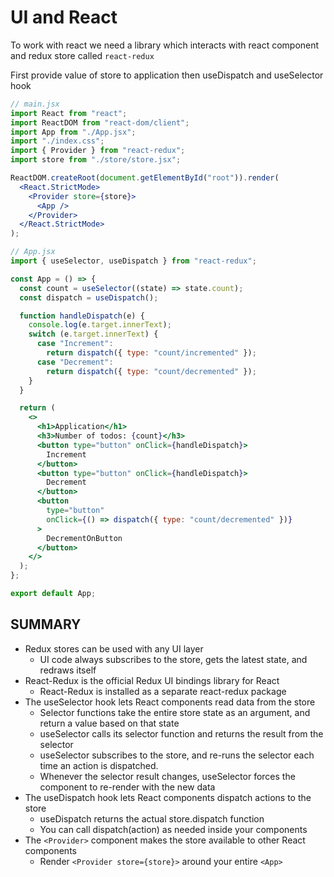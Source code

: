 # UI and React

To work with react we need a library which interacts with react component and redux store called `react-redux`

First provide value of store to application then useDispatch and useSelector hook

```jsx
// main.jsx
import React from "react";
import ReactDOM from "react-dom/client";
import App from "./App.jsx";
import "./index.css";
import { Provider } from "react-redux";
import store from "./store/store.jsx";

ReactDOM.createRoot(document.getElementById("root")).render(
  <React.StrictMode>
    <Provider store={store}>
      <App />
    </Provider>
  </React.StrictMode>
);

// App.jsx
import { useSelector, useDispatch } from "react-redux";

const App = () => {
  const count = useSelector((state) => state.count);
  const dispatch = useDispatch();

  function handleDispatch(e) {
    console.log(e.target.innerText);
    switch (e.target.innerText) {
      case "Increment":
        return dispatch({ type: "count/incremented" });
      case "Decrement":
        return dispatch({ type: "count/decremented" });
    }
  }

  return (
    <>
      <h1>Application</h1>
      <h3>Number of todos: {count}</h3>
      <button type="button" onClick={handleDispatch}>
        Increment
      </button>
      <button type="button" onClick={handleDispatch}>
        Decrement
      </button>
      <button
        type="button"
        onClick={() => dispatch({ type: "count/decremented" })}
      >
        DecrementOnButton
      </button>
    </>
  );
};

export default App;
```

## SUMMARY

- Redux stores can be used with any UI layer
  - UI code always subscribes to the store, gets the latest state, and redraws itself
- React-Redux is the official Redux UI bindings library for React
  - React-Redux is installed as a separate react-redux package
- The useSelector hook lets React components read data from the store
  - Selector functions take the entire store state as an argument, and return a value based on that state
  - useSelector calls its selector function and returns the result from the selector
  - useSelector subscribes to the store, and re-runs the selector each time an action is dispatched.
  - Whenever the selector result changes, useSelector forces the component to re-render with the new data
- The useDispatch hook lets React components dispatch actions to the store
  - useDispatch returns the actual store.dispatch function
  - You can call dispatch(action) as needed inside your components
- The `<Provider>` component makes the store available to other React components
  - Render `<Provider store={store}>` around your entire `<App>`
